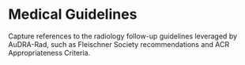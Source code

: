 # Medical Guidelines

Capture references to the radiology follow-up guidelines leveraged by AuDRA-Rad, such as
Fleischner Society recommendations and ACR Appropriateness Criteria.
